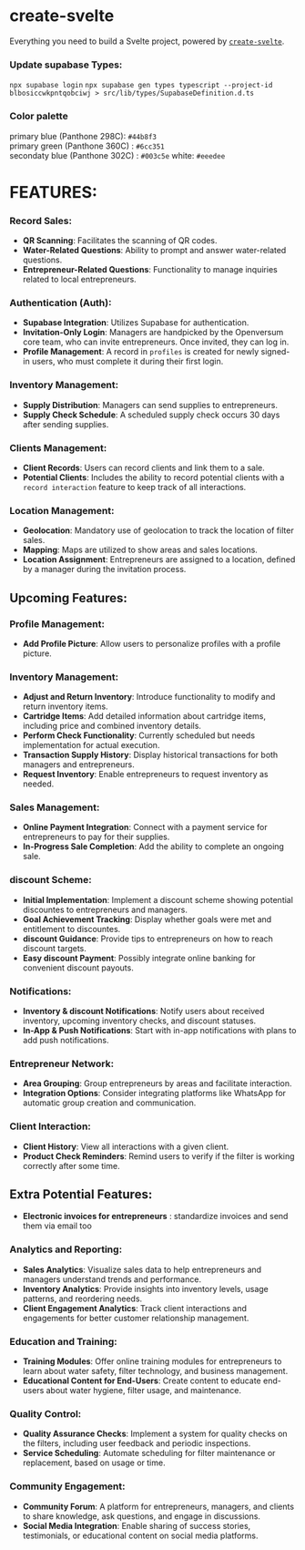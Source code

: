 # create-svelte

Everything you need to build a Svelte project, powered by [`create-svelte`](https://github.com/sveltejs/kit/tree/master/packages/create-svelte).

### Update supabase Types:

`npx supabase login`
`npx supabase gen types typescript --project-id blbosiccwkpntqobciwj > src/lib/types/SupabaseDefinition.d.ts`

### Color palette

primary blue (Panthone 298C): `#44b8f3`  
primary green (Panthone 360C) : `#6cc351`  
secondaty blue (Panthone 302C) : `#003c5e`
white: `#eeedee`

# FEATURES:

### Record Sales:

- **QR Scanning**: Facilitates the scanning of QR codes.
- **Water-Related Questions**: Ability to prompt and answer water-related questions.
- **Entrepreneur-Related Questions**: Functionality to manage inquiries related to local entrepreneurs.

### Authentication (Auth):

- **Supabase Integration**: Utilizes Supabase for authentication.
- **Invitation-Only Login**: Managers are handpicked by the Openversum core team, who can invite entrepreneurs. Once invited, they can log in.
- **Profile Management**: A record in `profiles` is created for newly signed-in users, who must complete it during their first login.

### Inventory Management:

- **Supply Distribution**: Managers can send supplies to entrepreneurs.
- **Supply Check Schedule**: A scheduled supply check occurs 30 days after sending supplies.

### Clients Management:

- **Client Records**: Users can record clients and link them to a sale.
- **Potential Clients**: Includes the ability to record potential clients with a `record interaction` feature to keep track of all interactions.

### Location Management:

- **Geolocation**: Mandatory use of geolocation to track the location of filter sales.
- **Mapping**: Maps are utilized to show areas and sales locations.
- **Location Assignment**: Entrepreneurs are assigned to a location, defined by a manager during the invitation process.

## Upcoming Features:

### Profile Management:

- **Add Profile Picture**: Allow users to personalize profiles with a profile picture.

### Inventory Management:

- **Adjust and Return Inventory**: Introduce functionality to modify and return inventory items.
- **Cartridge Items**: Add detailed information about cartridge items, including price and combined inventory details.
- **Perform Check Functionality**: Currently scheduled but needs implementation for actual execution.
- **Transaction Supply History**: Display historical transactions for both managers and entrepreneurs.
- **Request Inventory**: Enable entrepreneurs to request inventory as needed.

### Sales Management:

- **Online Payment Integration**: Connect with a payment service for entrepreneurs to pay for their supplies.
- **In-Progress Sale Completion**: Add the ability to complete an ongoing sale.

### discount Scheme:

- **Initial Implementation**: Implement a discount scheme showing potential discountes to entrepreneurs and managers.
- **Goal Achievement Tracking**: Display whether goals were met and entitlement to discountes.
- **discount Guidance**: Provide tips to entrepreneurs on how to reach discount targets.
- **Easy discount Payment**: Possibly integrate online banking for convenient discount payouts.

### Notifications:

- **Inventory & discount Notifications**: Notify users about received inventory, upcoming inventory checks, and discount statuses.
- **In-App & Push Notifications**: Start with in-app notifications with plans to add push notifications.

### Entrepreneur Network:

- **Area Grouping**: Group entrepreneurs by areas and facilitate interaction.
- **Integration Options**: Consider integrating platforms like WhatsApp for automatic group creation and communication.

### Client Interaction:

- **Client History**: View all interactions with a given client.
- **Product Check Reminders**: Remind users to verify if the filter is working correctly after some time.

## Extra Potential Features:

- **Electronic invoices for entrepreneurs** : standardize invoices and send them via email too

### Analytics and Reporting:

- **Sales Analytics**: Visualize sales data to help entrepreneurs and managers understand trends and performance.
- **Inventory Analytics**: Provide insights into inventory levels, usage patterns, and reordering needs.
- **Client Engagement Analytics**: Track client interactions and engagements for better customer relationship management.

### Education and Training:

- **Training Modules**: Offer online training modules for entrepreneurs to learn about water safety, filter technology, and business management.
- **Educational Content for End-Users**: Create content to educate end-users about water hygiene, filter usage, and maintenance.

### Quality Control:

- **Quality Assurance Checks**: Implement a system for quality checks on the filters, including user feedback and periodic inspections.
- **Service Scheduling**: Automate scheduling for filter maintenance or replacement, based on usage or time.

### Community Engagement:

- **Community Forum**: A platform for entrepreneurs, managers, and clients to share knowledge, ask questions, and engage in discussions.
- **Social Media Integration**: Enable sharing of success stories, testimonials, or educational content on social media platforms.
